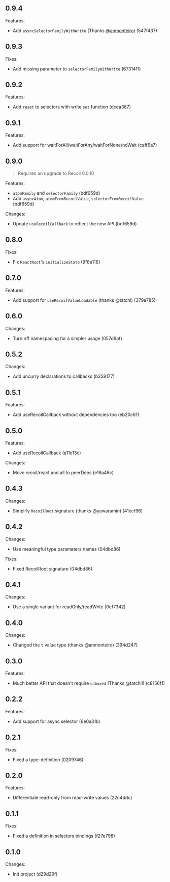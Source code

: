 ## 0.9.4

Features:

- Add `asyncSelectorFamilyWithWrite` (Thanks [@anmonteiro](https://github.com/anmonteiro)) (547f437)

## 0.9.3

Fixes:

- Add missing parameter to `selectorFamilyWithWrite` (673141f)

## 0.9.2

Features:

- Add `reset` to selectors with write `set` function (dcea387)

## 0.9.1

Features:

- Add support for waitForAll/waitForAny/waitForNone/noWait (caff6a7)

## 0.9.0

> Requires an upgrade to Recoil 0.0.10

Features:

- `atomFamily` and `selectorFamily` (bdf659d)
- Add `asyncAtom`, `atomFromRecoilValue`, `selectorFromRecoilValue` (bdf659d)

Changes:

- Update `useRecoilCallback` to reflect the new API (bdf659d)

## 0.8.0

Fixes:

- Fix `ReactRoot`'s `initializeState` (9f8e116)

## 0.7.0

Features:

- Add support for `useRecoilValueLoadable` (thanks @tatchi) (379a785)

## 0.6.0

Changes:

- Turn off namespacing for a simpler usage (057d9af)

## 0.5.2

Changes:

- Add uncurry declarations to callbacks (b358177)

## 0.5.1

Features:

- Add useRecoilCallback without dependencies too (eb20c61)

## 0.5.0

Features:

- Add useRecoilCallback (a11e13c)

Changes:

- Move recoil/react and all to peerDeps (e18a46c)

## 0.4.3

Changes:

- Simplify `RecoilRoot` signature (thanks @yawaramin) (41ecf96)

## 0.4.2

Changes:

- Use meaningful type parameters names (04dbd86)

Fixes:

- Fixed RecoilRoot signature (04dbd86)

## 0.4.1

Changes:

- Use a single variant for readOnly/readWrite (0ef7342)

## 0.4.0

Changes:

- Changed the `t` value type (thanks @anmonteiro) (394d247)

## 0.3.0

Features:

- Much better API that doesn't require `unboxed` (Thanks @tatchi!) (c8156f1)

## 0.2.2

Features:

- Add support for async selector (6e0a31b)

## 0.2.1

Fixes:

- Fixed a type-definition (0209746)

## 0.2.0

Features:

- Differentiale read-only from read-write values (22c4ddc)

## 0.1.1

Fixes:

- Fixed a definition in selectors bindings (f27e798)

## 0.1.0

Changes:

- Init project (d29d29f)

